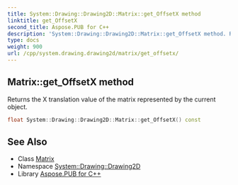```yaml
---
title: System::Drawing::Drawing2D::Matrix::get_OffsetX method
linktitle: get_OffsetX
second_title: Aspose.PUB for C++
description: 'System::Drawing::Drawing2D::Matrix::get_OffsetX method. Returns the X translation value of the matrix represented by the current object in C++.'
type: docs
weight: 900
url: /cpp/system.drawing.drawing2d/matrix/get_offsetx/
---
```

## Matrix::get_OffsetX method


Returns the X translation value of the matrix represented by the current object.

```cpp
float System::Drawing::Drawing2D::Matrix::get_OffsetX() const
```

## See Also

* Class [Matrix](../)
* Namespace [System::Drawing::Drawing2D](../../)
* Library [Aspose.PUB for C++](../../../)
